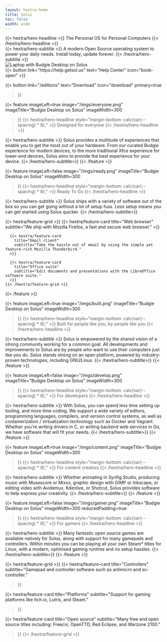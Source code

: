 ```yaml
---
layout: hextra-home
title: Solus
toc: false
width: wide
---
```


<div class="text-center mx-auto mt-6 mb-4">
  {{< hextra/hero-headline >}}
  The Personal OS for Personal Computers
  {{< /hextra/hero-headline >}}
</div>

<div class="text-center mx-auto mt-4">
  {{< hextra/hero-subtitle >}}
  A modern Open Source operating system to power your daily needs. Install today, update forever.
  {{< /hextra/hero-subtitle >}}
</div>

<div class="mx-auto">
  <img src="/imgs/laptop-budgie.png" alt="Laptop with Budgie Desktop on Solus" />
</div>

<div class="hextra-cards mt-4 gap-4 grid not-prose justify-center w-full md:w-xl mx-auto mb-16" style="--hextra-cards-grid-cols: 2;">
  {{< button
    link="https://help.getsol.us"
    text="Help Center"
    icon="book-open"
  >}}

  {{< button
    link="/editions"
    text="Download"
    icon="download"
    primary=true
  >}}
</div>

{{< feature
  imageLeft=true
  image="/imgs/everyone.png"
  imageTitle="Budgie Desktop on Solus"
  imageWidth=300
>}}
  {{< hextra/hero-headline style="margin-bottom: calc(var(--spacing) * 8);" >}}
  Designed for everyone
  {{< /hextra/hero-headline >}}

  {{< hextra/hero-subtitle >}}
  Solus provides a multitude of experiences that enable you to get the most out of your hardware. From our curated Budgie experience for modern devices, to the more traditional Xfce experience for lower-end devices, Solus aims to provide the best experience for your device.
  {{< /hextra/hero-subtitle>}}
{{< /feature >}}

{{< feature
  imageLeft=false
  image="/imgs/ready.png"
  imageTitle="Budgie Desktop on Solus"
  imageWidth=300
>}}
  {{< hextra/hero-headline style="margin-bottom: calc(var(--spacing) * 8);" >}}
  Ready To Go
  {{< /hextra/hero-headline >}}

  {{< hextra/hero-subtitle >}}
  Solus ships with a variety of software out of the box so you can get going without a lot of setup fuss. Less setup means you can get started using Solus quicker.
  {{< /hextra/hero-subtitle>}}

  <div class="mt-4" >
    {{< hextra/feature-grid >}}
      {{< hextra/feature-card
        title="Web browser"
        subtitle="We ship with Mozilla Firefox, a fast and secure web browser."
      >}}

      {{< hextra/feature-card
        title="Email client"
        subtitle="Take the hassle out of email by using the simple yet feature-rich Mozilla Thunderbird."
      >}}

      {{< hextra/feature-card
        title="Office suite"
        subtitle="Edit documents and presentations with the LibreOffice software suite."
      >}}
    {{< /hextra/feature-grid >}}
  </div>
{{< /feature >}}

{{< feature
  imageLeft=true
  image="/imgs/built.png"
  imageTitle="Budgie Desktop on Solus"
  imageWidth=300
>}}
  {{< hextra/hero-headline style="margin-bottom: calc(var(--spacing) * 8);" >}}
  Built for people like you, by people like you
  {{< /hextra/hero-headline >}}

  {{< hextra/hero-subtitle >}}
  Solus is empowered by the shared vision of a strong community working for a common goal. All developments and improvements to Solus are by people who want to use their computers just like you do. Solus stands strong on an open platform, powered by industry-proven technologies, including GNU/Linux.
  {{< /hextra/hero-subtitle>}}
{{< /feature >}}

{{< feature
  imageLeft=false
  image="/imgs/develop.png"
  imageTitle="Budgie Desktop on Solus"
  imageWidth=300
>}}
  {{< hextra/hero-headline style="margin-bottom: calc(var(--spacing) * 8);" >}}
  For developers
  {{< /hextra/hero-headline >}}

  {{< hextra/hero-subtitle >}}
  With Solus, you can spend less time setting up tooling, and more time coding. We support a wide variety of editors, programming languages, compilers, and version control systems, as well as containerization / virtualization technology such as Docker and Vagrant. Whether you're writing drivers in C, or writing backend web services in Go, we have software that will fit your needs.
  {{< /hextra/hero-subtitle>}}
{{< /feature >}}

{{< feature
  imageLeft=true
  image="/imgs/content.png"
  imageTitle="Budgie Desktop on Solus"
  imageWidth=300
>}}
  {{< hextra/hero-headline style="margin-bottom: calc(var(--spacing) * 8);" >}}
  For content creators
  {{< /hextra/hero-headline >}}

  {{< hextra/hero-subtitle >}}
  Whether animating in Synfig Studio, producing music with Musescore or Mixxx, graphic design with GIMP or Inkscape, or editing video with Avidemux, Kdenlive, or Shotcut, Solus provides software to help express your creativity.
  {{< /hextra/hero-subtitle>}}
{{< /feature >}}

{{< feature
  imageLeft=false
  image="/imgs/gamer.png"
  imageTitle="Budgie Desktop on Solus"
  imageWidth=300
  reducedPadding=true
>}}
  {{< hextra/hero-headline style="margin-bottom: calc(var(--spacing) * 8);" >}}
  For gamers
  {{< /hextra/hero-headline >}}

  {{< hextra/hero-subtitle >}}
  Many fantastic open source games are available natively for Solus, along with support for many gamepads and controllers. Within minutes you can be playing all your own Steam* titles for Linux, with a modern, optimised gaming runtime and no setup hassles.
  {{< /hextra/hero-subtitle>}}
{{< /feature >}}

{{< hextra/feature-grid >}}
  {{< hextra/feature-card
    title="Controllers"
    subtitle="Gamepad and controller software such as antimicro and sc-controller."
  >}}

  {{< hextra/feature-card
    title="Platforms"
    subtitle="Support for gaming platforms like Itch.io, Lutris, and Steam."
  >}}

  {{< hextra/feature-card
    title="Open source"
    subtitle="Many free and open source titles including: Freeciv, OpenTTD, Red Eclipse, and Warzone 2100."
  >}}
{{< /hextra/feature-grid >}}
